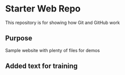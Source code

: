 # Starter Web Repo

This repository is for showing how Git and GitHub work

## Purpose

Sample website with plenty of files for demos

## Added text for training